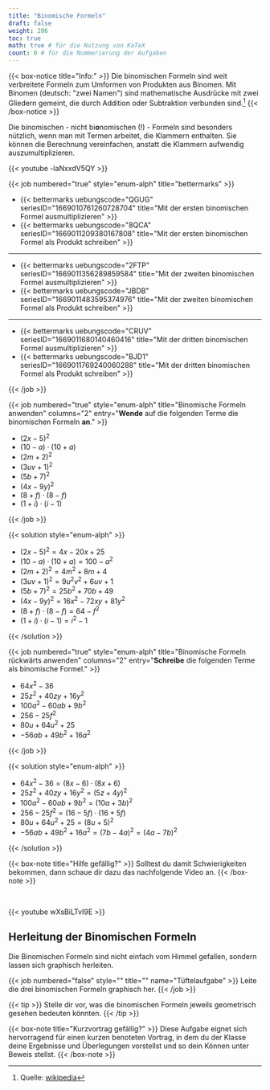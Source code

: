 ```yaml
---
title: "Binomische Formeln"
draft: false
weight: 206
toc: true
math: true # für die Nutzung von KaTeX
count: 0 # für die Nummerierung der Aufgaben
---
```


{{< box-notice title="Info:" >}}
    Die binomischen Formeln sind weit verbreitete Formeln zum Umformen von Produkten aus Binomen. Mit Binomen (deutsch: "zwei Namen") sind mathematische Ausdrücke mit zwei Gliedern gemeint, die durch Addition oder Subtraktion verbunden sind.[^1]
{{< /box-notice >}}

[^1]: Quelle: [wikipedia](https://de.wikipedia.org/wiki/Binomische_Formeln)

Die binomischen - nicht bi**o**nomischen (!) - Formeln sind besonders nützlich, wenn man mit Termen arbeitet, die Klammern enthalten. Sie können die Berechnung vereinfachen, anstatt die Klammern aufwendig auszumultiplizieren.

{{< youtube -laNxxdV5QY >}}

{{< job numbered="true" style="enum-alph" title="bettermarks" >}}

- {{< bettermarks uebungscode="QGUG" seriesID="1669010761260728704" title="Mit der ersten binomischen Formel ausmultiplizieren" >}}
- {{< bettermarks uebungscode="8QCA" seriesID="1669011209380167808" title="Mit der ersten binomischen Formel als Produkt schreiben" >}}

<hr>

- {{< bettermarks uebungscode="2FTP" seriesID="1669011356289859584" title="Mit der zweiten binomischen Formel ausmultiplizieren" >}}
- {{< bettermarks uebungscode="JBDB" seriesID="1669011483595374976" title="Mit der zweiten binomischen Formel als Produkt schreiben" >}}

<hr>

- {{< bettermarks uebungscode="CRUV" seriesID="1669011680140460416" title="Mit der dritten binomischen Formel ausmultiplizieren" >}}
- {{< bettermarks uebungscode="BJD1" seriesID="1669011769240060288" title="Mit der dritten binomischen Formel als Produkt schreiben" >}}

{{< /job >}}

{{< job numbered="true" style="enum-alph" title="Binomische Formeln anwenden" columns="2" entry="**Wende** auf die folgenden Terme die binomischen Formeln **an**." >}}

- $(2x-5)^2$
- $(10 - a)\cdot(10 + a)$
- $(2m + 2)^2$
- $(3uv+1)^2$
- $(5b+7)^2$
- $(4x-9y)^2$
- $(8 + f)\cdot(8 - f)$
- $(1 + i)\cdot(i - 1)$

{{< /job >}}

{{< solution style="enum-alph" >}}

- $(2x-5)^2 = 4x - 20x + 25$
- $(10 - a)\cdot(10 + a) = 100 - a^2$
- $(2m + 2)^2 = 4m^2 + 8m + 4$
- $(3uv+1)^2 = 9u^2v^2 + 6uv + 1$
- $(5b+7)^2 = 25b^2 + 70b + 49$
- $(4x-9y)^2 = 16x^2 - 72xy + 81y^2$
- $(8 + f)\cdot(8 - f) = 64 - f^2$
- $(1 + i)\cdot(i - 1) = i^2 - 1$

{{< /solution >}}

{{< job numbered="true" style="enum-alph" title="Binomische Formeln rückwärts anwenden" columns="2" entry="**Schreibe** die folgenden Terme als binomische Formel." >}}

- $64x^2 - 36$
- $25z^2 + 40zy + 16y^2$
- $100a^2 - 60ab + 9b^2$
- $256 - 25f^2$
- $80u + 64u^2 + 25$
- $-56ab + 49b^2 + 16a^2$

{{< /job >}}

{{< solution style="enum-alph" >}}

- $64x^2 - 36 = (8x-6) \cdot (8x + 6)$
- $25z^2 + 40zy + 16y^2 = (5z + 4y)^2$
- $100a^2 - 60ab + 9b^2 = (10a + 3b)^2$
- $256 - 25f^2 = (16 - 5f) \cdot (16+5f)$
- $80u + 64u^2 + 25 = (8u + 5)^2$
- $-56ab + 49b^2 + 16a^2 = (7b - 4a)^2 = (4a - 7b)^2$

{{< /solution >}}

{{< box-note title="Hilfe gefällig?" >}}
    Solltest du damit Schwierigkeiten bekommen, dann schaue dir dazu das nachfolgende Video an.
{{< /box-note >}}

<br />

{{< youtube wXsBiLTvI9E >}}

## Herleitung der Binomischen Formeln

Die Binomischen Formeln sind nicht einfach vom Himmel gefallen, sondern lassen sich graphisch herleiten.

{{< job numbered="false" style="" title="" name="Tüftelaufgabe" >}}
    Leite die drei binomischen Formeln graphisch her.
{{< /job >}}

{{< tip >}}
    Stelle dir vor, was die binomischen Formeln jeweils geometrisch gesehen bedeuten könnten.
{{< /tip >}}

{{< box-note title="Kurzvortrag gefällig?" >}}
    Diese Aufgabe eignet sich hervorragend für einen kurzen benoteten Vortrag, in dem du der Klasse deine Ergebnisse und Überlegungen vorstellst und so dein Können unter Beweis stellst.
{{< /box-note >}}
